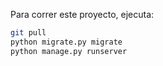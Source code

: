Para correr este proyecto, ejecuta:

```bash
git pull
python migrate.py migrate
python manage.py runserver
```
